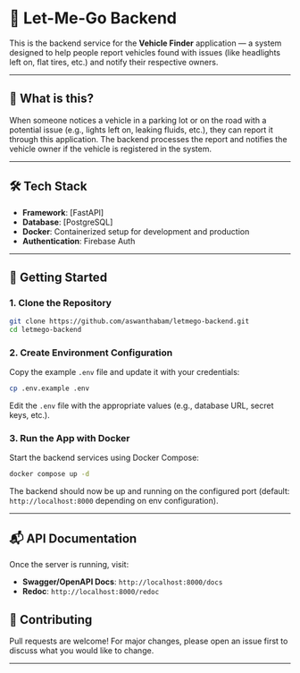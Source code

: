 # 🚗 Let-Me-Go Backend

This is the backend service for the **Vehicle Finder** application — a system designed to help people report vehicles found with issues (like headlights left on, flat tires, etc.) and notify their respective owners.

---

## 🧐 What is this?

When someone notices a vehicle in a parking lot or on the road with a potential issue (e.g., lights left on, leaking fluids, etc.), they can report it through this application. The backend processes the report and notifies the vehicle owner if the vehicle is registered in the system.

---

## 🛠️ Tech Stack

- **Framework**: \[FastAPI]
- **Database**: \[PostgreSQL]
- **Docker**: Containerized setup for development and production
- **Authentication**: Firebase Auth

---

## 🚀 Getting Started

### 1. Clone the Repository

```bash
git clone https://github.com/aswanthabam/letmego-backend.git
cd letmego-backend
```

### 2. Create Environment Configuration

Copy the example `.env` file and update it with your credentials:

```bash
cp .env.example .env
```

Edit the `.env` file with the appropriate values (e.g., database URL, secret keys, etc.).

### 3. Run the App with Docker

Start the backend services using Docker Compose:

```bash
docker compose up -d
```

The backend should now be up and running on the configured port (default: `http://localhost:8000` depending on env configuration).

---

## 📬 API Documentation

Once the server is running, visit:

- **Swagger/OpenAPI Docs**: `http://localhost:8000/docs`
- **Redoc**: `http://localhost:8000/redoc`

## 🤝 Contributing

Pull requests are welcome! For major changes, please open an issue first to discuss what you would like to change.

---
